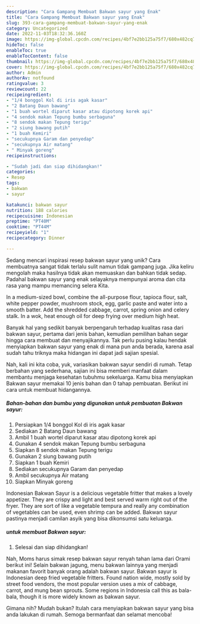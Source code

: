 ```yaml
---
description: "Cara Gampang Membuat Bakwan sayur yang Enak"
title: "Cara Gampang Membuat Bakwan sayur yang Enak"
slug: 393-cara-gampang-membuat-bakwan-sayur-yang-enak
category: Uncategorized
date: 2022-11-03T18:32:36.160Z
image: https://img-global.cpcdn.com/recipes/4bf7e2bb125a75f7/680x482cq70/bakwan-sayur-foto-resep-utama.jpg
hideToc: false
enableToc: true
enableTocContent: false
thumbnail: https://img-global.cpcdn.com/recipes/4bf7e2bb125a75f7/680x482cq70/bakwan-sayur-foto-resep-utama.jpg
cover: https://img-global.cpcdn.com/recipes/4bf7e2bb125a75f7/680x482cq70/bakwan-sayur-foto-resep-utama.jpg
author: Admin
authorAv: notfound
ratingvalue: 3
reviewcount: 22
recipeingredient:
- "1/4 bonggol Kol di iris agak kasar"
- "2 Batang Daun bawang"
- "1 buah wortel diparut kasar atau dipotong korek api"
- "4 sendok makan Tepung bumbu serbaguna"
- "8 sendok makan Tepung terigu"
- "2 siung bawang putih"
- "1 buah Kemiri"
- "secukupnya Garam dan penyedap"
- "secukupnya Air matang"
- " Minyak goreng"
recipeinstructions:

- "Sudah jadi dan siap dihidangkan!"
categories:
- Resep
tags:
- bakwan
- sayur

katakunci: bakwan sayur 
nutrition: 188 calories
recipecuisine: Indonesian
preptime: "PT40M"
cooktime: "PT44M"
recipeyield: "1"
recipecategory: Dinner

---
```





Sedang mencari inspirasi resep bakwan sayur yang unik? Cara membuatnya sangat tidak terlalu sulit namun tidak gampang juga. Jika keliru mengolah maka hasilnya tidak akan memuaskan dan bahkan tidak sedap. Padahal bakwan sayur yang enak selayaknya mempunyai aroma dan cita rasa yang mampu memancing selera Kita.





In a medium-sized bowl, combine the all-purpose flour, tapioca flour, salt, white pepper powder, mushroom stock, egg, garlic paste and water into a smooth batter. Add the shredded cabbage, carrot, spring onion and celery stalk. In a wok, heat enough oil for deep frying over medium high heat.

Banyak hal yang sedikit banyak berpengaruh terhadap kualitas rasa dari bakwan sayur, pertama dari jenis bahan, kemudian pemilihan bahan segar hingga cara membuat dan menyajikannya. Tak perlu pusing kalau hendak menyiapkan bakwan sayur yang enak di mana pun anda berada, karena asal sudah tahu triknya maka hidangan ini dapat jadi sajian spesial.






Nah, kali ini kita coba, yuk, variasikan bakwan sayur sendiri di rumah. Tetap berbahan yang sederhana, sajian ini bisa memberi manfaat dalam membantu menjaga kesehatan tubuhmu sekeluarga. Kamu bisa menyiapkan Bakwan sayur memakai 10 jenis bahan dan 0 tahap pembuatan. Berikut ini cara untuk membuat hidangannya.

<!--inarticleads1-->

##### Bahan-bahan dan bumbu yang digunakan untuk pembuatan Bakwan sayur:

1. Persiapkan 1/4 bonggol Kol di iris agak kasar
1. Sediakan 2 Batang Daun bawang
1. Ambil 1 buah wortel diparut kasar atau dipotong korek api
1. Gunakan 4 sendok makan Tepung bumbu serbaguna
1. Siapkan 8 sendok makan Tepung terigu
1. Gunakan 2 siung bawang putih
1. Siapkan 1 buah Kemiri
1. Sediakan secukupnya Garam dan penyedap
1. Ambil secukupnya Air matang
1. Siapkan  Minyak goreng


Indonesian Bakwan Sayur is a delicious vegetable fritter that makes a lovely appetizer. They are crispy and light and best served warm right out of the fryer. They are sort of like a vegetable tempura and really any combination of vegetables can be used, even shrimp can be added. Bakwan sayur pastinya menjadi camilan asyik yang bisa dikonsumsi satu keluarga. 

<!--inarticleads2-->

#####  untuk membuat Bakwan sayur:


1. Selesai dan siap dihidangkan!

Nah, Moms harus simak resep bakwan sayur renyah tahan lama dari Orami berikut ini! Selain bakwan jagung, menu bakwan lainnya yang menjadi makanan favorit banyak orang adalah bakwan sayur. Bakwan sayur is Indonesian deep fried vegetable fritters. Found nation wide, mostly sold by street food vendors, the most popular version uses a mix of cabbage, carrot, and mung bean sprouts. Some regions in Indonesia call this as bala-bala, though it is more widely known as bakwan sayur. 

Gimana nih? Mudah bukan? Itulah cara menyiapkan bakwan sayur yang bisa anda lakukan di rumah. Semoga bermanfaat dan selamat mencoba!
